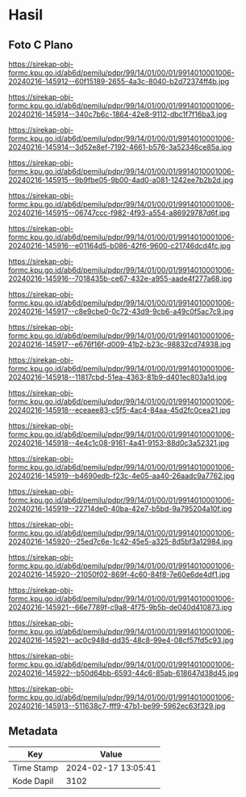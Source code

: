 # Hasil

## Foto C Plano

https://sirekap-obj-formc.kpu.go.id/ab6d/pemilu/pdpr/99/14/01/00/01/9914010001006-20240216-145912--60f15189-2655-4a3c-8040-b2d72374ff4b.jpg

https://sirekap-obj-formc.kpu.go.id/ab6d/pemilu/pdpr/99/14/01/00/01/9914010001006-20240216-145914--340c7b6c-1864-42e8-9112-dbc1f7f16ba3.jpg

https://sirekap-obj-formc.kpu.go.id/ab6d/pemilu/pdpr/99/14/01/00/01/9914010001006-20240216-145914--3d52e8ef-7192-4661-b576-3a52346ce85a.jpg

https://sirekap-obj-formc.kpu.go.id/ab6d/pemilu/pdpr/99/14/01/00/01/9914010001006-20240216-145915--9b9fbe05-9b00-4ad0-a081-1242ee7b2b2d.jpg

https://sirekap-obj-formc.kpu.go.id/ab6d/pemilu/pdpr/99/14/01/00/01/9914010001006-20240216-145915--06747ccc-f982-4f93-a554-a86929787d6f.jpg

https://sirekap-obj-formc.kpu.go.id/ab6d/pemilu/pdpr/99/14/01/00/01/9914010001006-20240216-145916--e01164d5-b086-42f6-9600-c21746dcd4fc.jpg

https://sirekap-obj-formc.kpu.go.id/ab6d/pemilu/pdpr/99/14/01/00/01/9914010001006-20240216-145916--7018435b-ce67-432e-a955-aade4f277a68.jpg

https://sirekap-obj-formc.kpu.go.id/ab6d/pemilu/pdpr/99/14/01/00/01/9914010001006-20240216-145917--c8e9cbe0-0c72-43d9-9cb6-a49c0f5ac7c9.jpg

https://sirekap-obj-formc.kpu.go.id/ab6d/pemilu/pdpr/99/14/01/00/01/9914010001006-20240216-145917--e676f16f-d009-41b2-b23c-98832cd74938.jpg

https://sirekap-obj-formc.kpu.go.id/ab6d/pemilu/pdpr/99/14/01/00/01/9914010001006-20240216-145918--11817cbd-51ea-4363-81b9-d401ec803a1d.jpg

https://sirekap-obj-formc.kpu.go.id/ab6d/pemilu/pdpr/99/14/01/00/01/9914010001006-20240216-145918--eceaee83-c5f5-4ac4-84aa-45d2fc0cea21.jpg

https://sirekap-obj-formc.kpu.go.id/ab6d/pemilu/pdpr/99/14/01/00/01/9914010001006-20240216-145918--4e4c1c08-9161-4a41-9153-88d0c3a52321.jpg

https://sirekap-obj-formc.kpu.go.id/ab6d/pemilu/pdpr/99/14/01/00/01/9914010001006-20240216-145919--b4690edb-f23c-4e05-aa40-26aadc9a7762.jpg

https://sirekap-obj-formc.kpu.go.id/ab6d/pemilu/pdpr/99/14/01/00/01/9914010001006-20240216-145919--22714de0-40ba-42e7-b5bd-9a795204a10f.jpg

https://sirekap-obj-formc.kpu.go.id/ab6d/pemilu/pdpr/99/14/01/00/01/9914010001006-20240216-145920--25ed7c6e-1c42-45e5-a325-8d5bf3a12984.jpg

https://sirekap-obj-formc.kpu.go.id/ab6d/pemilu/pdpr/99/14/01/00/01/9914010001006-20240216-145920--21050f02-869f-4c60-84f8-7e60e6de4df1.jpg

https://sirekap-obj-formc.kpu.go.id/ab6d/pemilu/pdpr/99/14/01/00/01/9914010001006-20240216-145921--66e7789f-c9a8-4f75-9b5b-de040d410873.jpg

https://sirekap-obj-formc.kpu.go.id/ab6d/pemilu/pdpr/99/14/01/00/01/9914010001006-20240216-145921--ac0c948d-dd35-48c8-99e4-08cf57fd5c93.jpg

https://sirekap-obj-formc.kpu.go.id/ab6d/pemilu/pdpr/99/14/01/00/01/9914010001006-20240216-145922--b50d64bb-6593-44c6-85ab-618647d38d45.jpg

https://sirekap-obj-formc.kpu.go.id/ab6d/pemilu/pdpr/99/14/01/00/01/9914010001006-20240216-145913--511638c7-fff9-47b1-be99-5962ec63f329.jpg


## Metadata

| Key        | Value               |
| ---------- | ------------------- |
| Time Stamp | 2024-02-17 13:05:41 |
| Kode Dapil | 3102                |



